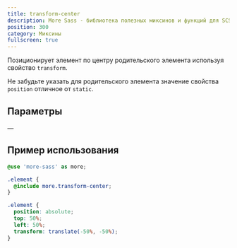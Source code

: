 ```yaml
---
title: transform-center
description: More Sass - библиотека полезных миксинов и функций для SCSS.
position: 300
category: Миксины
fullscreen: true
---
```


Позиционирует элемент по центру родительского элемента используя свойство `transform`.

<alert type="warning">Не забудьте указать для родительского элемента значение свойства `position` отличное от `static`.</alert>

## Параметры

—

## Пример использования

<code-group>

  <code-block label="SCSS" active>

  ```scss
  @use 'more-sass' as more;

  .element {
  	@include more.transform-center;
  }
  ```

  </code-block>

  <code-block label="Результат">

  ```css
  .element {
  	position: absolute;
  	top: 50%;
  	left: 50%;
  	transform: translate(-50%, -50%);
  }
  ```

  </code-block>

</code-group>
